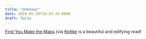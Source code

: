 ```yaml
---
title: "Unknown"
date: 2019-05-29T16:43:39-0600
draft: false
---
```


[First You Make the Maps](https://www.laphamsquarterly.org/roundtable/first-you-make-maps) (via [Kottke](https://kottke.org/19/05/how-cartography-powered-global-exploration) is a beautiful and edifying read!
